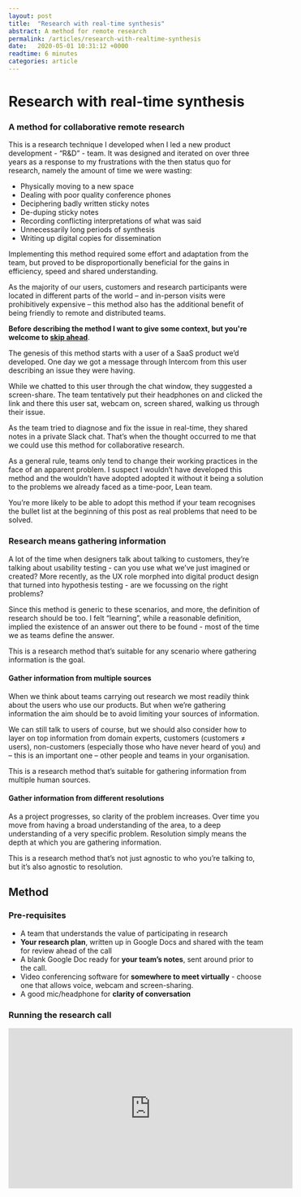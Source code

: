```yaml
---
layout: post
title:  "Research with real-time synthesis"
abstract: A method for remote research
permalink: /articles/research-with-realtime-synthesis
date:   2020-05-01 10:31:12 +0000
readtime: 6 minutes
categories: article
---
```


# Research with real-time synthesis
###  A method for collaborative remote research

This is a research technique I developed when I led a new product development - “R&D” - team. It was designed and iterated on over three years as a response to my frustrations with the then status quo for research, namely the amount of time we were wasting:
+ Physically moving to a new space
+ Dealing with poor quality conference phones
+ Deciphering badly written sticky notes
+ De-duping sticky notes 
+ Recording conflicting interpretations of what was said
+ Unnecessarily long periods of synthesis 
+ Writing up digital copies for dissemination 

Implementing this method required some effort and adaptation from the team, but proved to be disproportionally beneficial for the gains in efficiency, speed and shared understanding.

As the majority of our users, customers and research participants were located in different parts of the world – and in-person visits were prohibitively expensive – this method also has the additional benefit of being friendly to remote and distributed teams.

**Before describing the method I want to give some context, but you're welcome to <a href="#video">skip ahead</a>**.

The genesis of this method starts with a user of a SaaS product we’d developed. One day we got a message through Intercom from this user describing an issue they were having. 

While we chatted to this user through the chat window, they suggested a screen-share. The team tentatively put their headphones on and clicked the link and there this user sat, webcam on, screen shared, walking us through their issue. 

As the team tried to diagnose and fix the issue in real-time, they shared notes in a private Slack chat. That’s when the thought occurred to me that we could use this method for collaborative research.

As a general rule, teams only tend to change their working practices in the face of an apparent problem. I suspect I wouldn’t have developed this method and the wouldn’t have adopted adopted it without it being a solution to the problems we already faced as a time-poor, Lean team. 

You’re more likely to be able to adopt this method if your team recognises the bullet list at the beginning of this post as real problems that need to be solved.

### Research means gathering information

A lot of the time when designers talk about talking to customers, they’re talking about usability testing - can you use what we’ve just imagined or created? More recently, as the UX role morphed into digital product design that turned into hypothesis testing - are we focussing on the right problems? 

Since this method is generic to these scenarios, and more, the definition of research should be too. I felt “learning”, while a reasonable definition, implied the existence of an answer out there to be found - most of the time we as teams define the answer. 

This is a research method that’s suitable for any scenario where gathering information is the goal.

#### Gather information from multiple sources

When we think about teams carrying out research we most readily think about the users who use our products. But when we’re gathering information the aim should be to avoid limiting your sources of information. 

We can still talk to users of course, but we should also consider how to layer on top information from domain experts, customers (customers ≠ users), non-customers (especially those who have never heard of you) and – this is an important one – other people and teams in your organisation.

This is a research method that’s suitable for gathering information from multiple human sources.

#### Gather information from different resolutions

As a project progresses, so clarity of the problem increases. Over time you move from having a broad understanding of the area, to a deep understanding of a very specific problem. Resolution simply means the depth at which you are gathering information.

This is a research method that’s not just agnostic to who you’re talking to, but it’s also agnostic to resolution.

## Method 

### Pre-requisites

- A team that understands the value of participating in research 
- **Your research plan**, written up in Google Docs and shared with the team for review ahead of the call
- A blank Google Doc ready for **your team’s notes**, sent around prior to the call.
- Video conferencing software for **somewhere to meet virtually** - choose one that allows voice, webcam and screen-sharing. 
- A good mic/headphone for **clarity of conversation**

<a name="video"></a>

### Running the research call

<iframe width="560" height="315" src="https://www.youtube.com/embed/PZEu9AFSGWk" frameborder="0" allow="accelerometer; autoplay; encrypted-media; gyroscope; picture-in-picture" allowfullscreen></iframe>